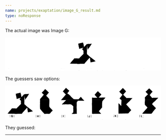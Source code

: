 ```yaml
---
name: projects/exaptation/image_G_result.md
type: noResponse
---
```


The actual image was Image G:

![Image](projects/exaptation/image_G.jpg)

The guessers saw options:

![Images G-L](projects/exaptation/imagesG-L.jpg)

They guessed:

---
